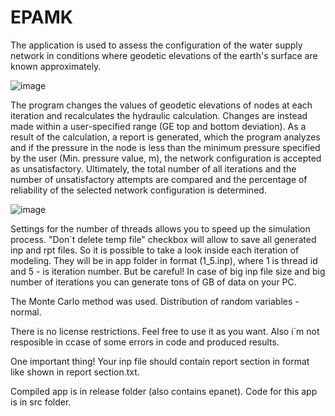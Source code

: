 # EPAMK
The application is used to assess the configuration of the water supply network in conditions where geodetic elevations of the earth's surface are known approximately.

![image](https://github.com/9onemandev/EPAMK/assets/163633812/78049534-707a-4eff-bb8c-3f3446fa9074)

The program changes the values of geodetic elevations of nodes at each iteration and recalculates the hydraulic calculation.
Changes are instead made within a user-specified range (GE top and bottom deviation).
As a result of the calculation, a report is generated, which the program analyzes and if the pressure in the node is less than the minimum pressure specified by the user (Min. pressure value, m), the network configuration is accepted as unsatisfactory.
Ultimately, the total number of all iterations and the number of unsatisfactory attempts are compared and the percentage of reliability of the selected network configuration is determined.

![image](https://github.com/9onemandev/EPAMK/assets/163633812/22e438a5-d9aa-4588-a266-39102ed19f32)

Settings for the number of threads allows you to speed up the simulation process.
"Don`t delete temp file" checkbox will allow to save all generated inp and rpt files. So it is possible to take a look inside each iteration of  modeling.
They will be in app folder in format (1_5.inp), where 1 is thread id and 5 - is iteration number.
But be careful! In case of big inp file size and big number of iterations you can generate tons of GB of data on your PC.

The Monte Carlo method was used. Distribution of random variables - normal.

There is no license restrictions. Feel free to use it as you want.
Also i`m not resposible in ccase of some errors in code and produced results.

One important thing!
Your inp file should contain report section in format like shown in report section.txt.

Compiled app is in release folder (also contains epanet). Code for this app is in src folder.

